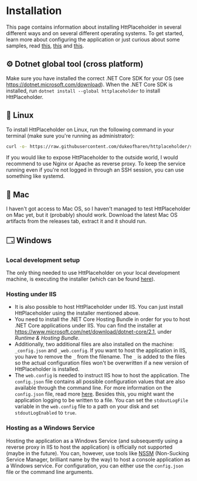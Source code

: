 # Installation

This page contains information about installing HttPlaceholder in several different ways and on several different operating systems. To get started, learn more about configuring the application or just curious about some samples, read [this](GETTING-STARTED.md), [this](CONFIG.md)  and [this](SAMPLES.md).

## ⚙ Dotnet global tool (cross platform)

Make sure you have installed the correct .NET Core SDK for your OS (see https://dotnet.microsoft.com/download). When the .NET Core SDK is installed, run `dotnet install --global httplaceholder` to install HttPlaceholder.

## 🐧 Linux

To install HttPlaceholder on Linux, run the following command in your terminal (make sure you're running as administrator):

```bash
curl -o- https://raw.githubusercontent.com/dukeofharen/httplaceholder/scripts/install-linux.sh | bash
```

If you would like to expose HttPlaceholder to the outside world, I would recommend to use Nginx or Apache as reverse proxy. To keep the service running even if you're not logged in through an SSH session, you can use something like systemd.

## 🍎 Mac

I haven't got access to Mac OS, so I haven't managed to test HttPlaceholder on Mac yet, but it (probably) should work. Download the latest Mac OS artifacts from the releases tab, extract it and it should run.

## 🗔 Windows

### Local development setup

The only thing needed to use HttPlaceholder on your local development machine, is executing the installer (which can be found [here](https://github.com/dukeofharen/httplaceholder/releases/latest)).

### Hosting under IIS

- It is also possible to host HttPlaceholder under IIS. You can just install HttPlaceholder using the installer mentioned above.
- You need to install the .NET Core Hosting Bundle in order for you to host .NET Core applications under IIS. You can find the installer at <https://www.microsoft.com/net/download/dotnet-core/2.1>, under *Runtime & Hosting Bundle*.
- Additionally, two additional files are also installed on the machine: `_config.json` and `_web.config`. If you want to host the application in IIS, you have to remove the `_` from the filename. The `_` is added to the files so the actual configuration files won't be overwritten if a new version of HttPlaceholder is installed.
- The `web.config` is needed to instruct IIS how to host the application. The `config.json` file contains all possible configuration values that are also available through the command line. For more information on the `config.json` file, read more [here](CONFIG.md). Besides this, you might want the application logging to be written to a file. You can set the `stdoutLogFile` variable in the `web.config` file to a path on your disk and set `stdoutLogEnabled` to `true`.

### Hosting as a Windows Service

Hosting the application as a Windows Service (and subsequently using a reverse proxy in IIS to host the application) is officially not supported (maybe in the future). You can, however, use tools like [NSSM](http://nssm.cc/) (Non-Sucking Service Manager, brilliant name by the way) to host a console application as a Windows service. For configuration, you can either use the `config.json` file or the command line arguments.